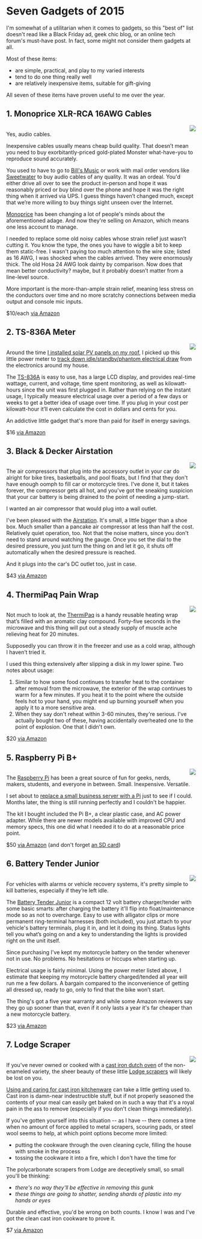 <!-- title: Seven Gadgets of 2015 -->
<!-- categories: review -->
<!-- tags: gadgets,cables,audio,power -->
<!-- published: 2015-09-03T08:45:00-05:00 -->
<!-- updated: 2020-08-09T08:45:00-05:00 -->
<!-- summary: Seven simple, practical, and reasonably priced gadgets that have proven most useful. -->

# Seven Gadgets of 2015

I'm somewhat of a utilitarian when it comes to gadgets, so this "best of" list doesn't read like a Black Friday ad, geek chic blog, or an online tech forum's must-have post. In fact, some might not consider them gadgets at all.

Most of these items:

* are simple, practical, and play to my varied interests
* tend to do one thing really well
* are relatively inexpensive items, suitable for gift-giving

All seven of these items have proven useful to me over the year.

## 1. Monoprice XLR-RCA 16AWG Cables

<a href="http://www.amazon.com/gp/product/B001VLW398/ref=as_li_tl?ie=UTF8&camp=1789&creative=390957&creativeASIN=B001VLW398&linkCode=as2&tag=v2mdc-20&linkId=3WPJGE3HJDWF6LRP"><img align="right" border="0" src="https://ws-na.amazon-adsystem.com/widgets/q?_encoding=UTF8&ASIN=B001VLW398&Format=_SL160_&ID=AsinImage&MarketPlace=US&ServiceVersion=20070822&WS=1&tag=v2mdc-20" ></a><img src="https://ir-na.amazon-adsystem.com/e/ir?t=v2mdc-20&l=as2&o=1&a=B001VLW398" width="1" height="1" border="0" alt="" style="border:none !important; margin:0px !important;" />

Yes, audio cables.

Inexpensive cables usually means cheap build quality. That doesn’t mean you need to buy exorbitantly-priced gold-plated Monster what-have-you to reproduce sound accurately.

You used to have to go to [Bill's Music](https://www.billsmusic.com/) or work with mail order vendors like [Sweetwater](https://www.sweetwater.com/) to buy audio cables of any quality. It was an ordeal. You'd either drive all over to see the product in-person and hope it was reasonably priced or buy blind over the phone and hope it was the right thing when it arrived via UPS. I guess things haven’t changed much, except that we’re more willing to buy things sight unseen over the Internet.

[Monoprice](https://www.monoprice.com/) has been changing a lot of people's minds about the aforementioned adage. And now they're selling on Amazon, which means one less account to manage.

I needed to replace some old noisy cables whose strain relief just wasn’t cutting it. You know the type, the ones you have to wiggle a bit to keep them static-free. I wasn't paying too much attention to the wire size; listed as 16 AWG, I was shocked when the cables arrived. They were enormously thick. The old Hosa 24 AWG look dainty by comparison. Now does that mean better conductivity? maybe, but it probably doesn’t matter from a line-level source.

More important is the more-than-ample strain relief, meaning less stress on the conductors over time and no more scratchy connections between media output and console mic inputs.

$10/each [via Amazon](http://www.amazon.com/dp/B001VLW398/?tag=v2mdc-20)

## 2. TS-836A Meter

<a href="http://www.amazon.com/gp/product/B00E945SJG/ref=as_li_tl?ie=UTF8&camp=1789&creative=390957&creativeASIN=B00E945SJG&linkCode=as2&tag=v2mdc-20&linkId=H6QMBVABBATIZGDT"><img align="right" border="0" src="https://ws-na.amazon-adsystem.com/widgets/q?_encoding=UTF8&ASIN=B00E945SJG&Format=_SL160_&ID=AsinImage&MarketPlace=US&ServiceVersion=20070822&WS=1&tag=v2mdc-20" ></a><img src="https://ir-na.amazon-adsystem.com/e/ir?t=v2mdc-20&l=as2&o=1&a=B00E945SJG" width="1" height="1" border="0" alt="" style="border:none !important; margin:0px !important;" />

Around the time [I installed solar PV panels on my roof](/v2/solar/), I picked up this little power meter to [track down idle/standby/phantom electrical draw](/v2/2015/01/27/standby-consumption.html) from the electronics around my house.

The [TS-836A](http://www.amazon.com/dp/B00E945SJG/?tag=v2mdc-20) is easy to use, has a large LCD display, and provides real-time wattage, current, and voltage, time spent monitoring, as well as kilowatt-hours since the unit was first plugged in. Rather than relying on the instant usage, I typically measure electrical usage over a period of a few days or weeks to get a better idea of usage over time. If you plug in your cost per kilowatt-hour it’ll even calculate the cost in dollars and cents for you.

An addictive little gadget that's more than paid for itself in energy savings.

$16 [via Amazon](http://www.amazon.com/dp/B00E945SJG/?tag=v2mdc-20)

## 3. Black & Decker Airstation

<a href="http://www.amazon.com/gp/product/B000IE0YIQ/ref=as_li_tl?ie=UTF8&camp=1789&creative=390957&creativeASIN=B000IE0YIQ&linkCode=as2&tag=v2mdc-20&linkId=JVBDJVCKQ3HX5PIN"><img align="right" border="0" src="https://ws-na.amazon-adsystem.com/widgets/q?_encoding=UTF8&ASIN=B000IE0YIQ&Format=_SL160_&ID=AsinImage&MarketPlace=US&ServiceVersion=20070822&WS=1&tag=v2mdc-20" ></a><img src="https://ir-na.amazon-adsystem.com/e/ir?t=v2mdc-20&l=as2&o=1&a=B000IE0YIQ" width="1" height="1" border="0" alt="" style="border:none !important; margin:0px !important;" />

The air compressors that plug into the accessory outlet in your car do alright for bike tires, basketballs, and pool floats, but I find that they don't have enough oomph to fill car or motorcycle tires. I've done it, but it takes forever, the compressor gets all hot, and you've got the sneaking suspicion that your car battery is being drained to the point of needing a jump-start.

I wanted an air compressor that would plug into a wall outlet.

I've been pleased with the [Airstation](http://www.amazon.com/dp/B000IE0YIQ/?tag=v2mdc-20). It's small, a little bigger than a shoe box. Much smaller than a pancake air compressor at less than half the cost. Relatively quiet operation, too. Not that the noise matters, since you don't need to stand around watching the gauge. Once you set the dial to the desired pressure, you just turn the thing on and let it go, it shuts off automatically when the desired pressure is reached.

And it plugs into the car's DC outlet too, just in case.

$43 [via Amazon](http://www.amazon.com/dp/B000IE0YIQ/?tag=v2mdc-20)

## 4. ThermiPaq Pain Wrap

<a href="http://www.amazon.com/gp/product/B0089YXOSY/ref=as_li_tl?ie=UTF8&camp=1789&creative=390957&creativeASIN=B0089YXOSY&linkCode=as2&tag=v2mdc-20&linkId=ZE4EZSEL2CKMTO75"><img align="right" border="0" src="https://ws-na.amazon-adsystem.com/widgets/q?_encoding=UTF8&ASIN=B0089YXOSY&Format=_SL160_&ID=AsinImage&MarketPlace=US&ServiceVersion=20070822&WS=1&tag=v2mdc-20" ></a><img src="https://ir-na.amazon-adsystem.com/e/ir?t=v2mdc-20&l=as2&o=1&a=B0089YXOSY" width="1" height="1" border="0" alt="" style="border:none !important; margin:0px !important;" />

Not much to look at, the [ThermiPaq](http://www.amazon.com/dp/B0089YXOSY/?tag=v2mdc-20) is a handy reusable heating wrap that’s filled with an aromatic clay compound. Forty-five seconds in the microwave and this thing will put out a steady supply of muscle ache relieving heat for 20 minutes.

Supposedly you can throw it in the freezer and use as a cold wrap, although I haven’t tried it.

I used this thing extensively after slipping a disk in my lower spine. Two notes about usage:

1. Similar to how some food continues to transfer heat to the container after removal from the microwave, the exterior of the wrap continues to warm for a few minutes. If you heat it to the point where the outside feels hot to your hand, you might end up burning yourself when you apply it to a more sensitive area.
2. When they say don't reheat within 3-60 minutes, they're serious. I've actually bought two of these, having accidentally overheated one to the point of explosion. One that I didn't own.

$20 [via Amazon](http://www.amazon.com/dp/B0089YXOSY/?tag=v2mdc-20)

## 5. Raspberry Pi B+

<a href="http://www.amazon.com/gp/product/B00TFV5QTA/ref=as_li_tl?ie=UTF8&camp=1789&creative=390957&creativeASIN=B00TFV5QTA&linkCode=as2&tag=v2mdc-20&linkId=FAG362T6P2NF7GE7"><img align="right" border="0" src="https://ws-na.amazon-adsystem.com/widgets/q?_encoding=UTF8&ASIN=B00TFV5QTA&Format=_SL160_&ID=AsinImage&MarketPlace=US&ServiceVersion=20070822&WS=1&tag=v2mdc-20" ></a><img src="https://ir-na.amazon-adsystem.com/e/ir?t=v2mdc-20&l=as2&o=1&a=B00TFV5QTA" width="1" height="1" border="0" alt="" style="border:none !important; margin:0px !important;" />

The [Raspberry Pi](https://www.raspberrypi.org/) has been a great source of fun for geeks, nerds, makers, students, and everyone in between. Small. Inexpensive. Versatile.

I set about to [replace a small business server with a Pi](/v2/2015/02/07/asterisk-on-pi.html) just to see if I could. Months later, the thing is still running perfectly and I couldn't be happier.

The kit I bought included the Pi B+, a clear plastic case, and AC power adapter. While there are newer models available with improved CPU and memory specs, this one did what I needed it to do at a reasonable price point.

$50 [via Amazon](http://www.amazon.com/dp/B00LAA91R2/?tag=v2mdc-20) (and don't forget [an SD card](http://www.amazon.com/dp/B010Q57T02/?tag=v2mdc-20))

## 6. Battery Tender Junior

<a href="http://www.amazon.com/gp/product/B000CITK8S/ref=as_li_tl?ie=UTF8&camp=1789&creative=390957&creativeASIN=B000CITK8S&linkCode=as2&tag=v2mdc-20&linkId=NGR2MXBYDG4ZGV2U"><img align="right" border="0" src="https://ws-na.amazon-adsystem.com/widgets/q?_encoding=UTF8&ASIN=B000CITK8S&Format=_SL160_&ID=AsinImage&MarketPlace=US&ServiceVersion=20070822&WS=1&tag=v2mdc-20" ></a><img src="https://ir-na.amazon-adsystem.com/e/ir?t=v2mdc-20&l=as2&o=1&a=B000CITK8S" width="1" height="1" border="0" alt="" style="border:none !important; margin:0px !important;" />

For vehicles with alarms or vehicle recovery systems, it's pretty simple to kill batteries, especially if they’re left idle.

The [Battery Tender Junior](http://www.amazon.com/dp/B000CITK8S/?tag=v2mdc-20) is a compact 12 volt battery charger/tender with some basic smarts: after charging the battery it'll flip into float/maintenance mode so as not to overcharge. Easy to use with alligator clips or more permanent ring-terminal harnesses (both included), you just attach to your vehicle's battery terminals, plug it in, and let it doing its thing. Status lights tell you what’s going on and a key to understanding the lights is provided right on the unit itself.

Since purchasing I've kept my motorcycle battery on the tender whenever not in use. No problems. No hesitations or hiccups when starting up.

Electrical usage is fairly minimal. Using the power meter listed above, I estimate that keeping my motorcycle battery charged/tended all year will run me a few dollars. A bargain compared to the inconvenience of getting all dressed up, ready to go, only to find that the bike won’t start.

The thing's got a five year warranty and while some Amazon reviewers say they go up sooner than that, even if it only lasts a year it's far cheaper than a new motorcycle battery.

$23 [via Amazon](http://www.amazon.com/dp/B000CITK8S/?tag=v2mdc-20)

## 7. Lodge Scraper

<a href="http://www.amazon.com/gp/product/B0039UU9UO/ref=as_li_tl?ie=UTF8&camp=1789&creative=390957&creativeASIN=B0039UU9UO&linkCode=as2&tag=v2mdc-20&linkId=NGMGC724TRZVTMMH"><img align="right" border="0" src="https://ws-na.amazon-adsystem.com/widgets/q?_encoding=UTF8&ASIN=B0039UU9UO&Format=_SL160_&ID=AsinImage&MarketPlace=US&ServiceVersion=20070822&WS=1&tag=v2mdc-20" ></a><img src="https://ir-na.amazon-adsystem.com/e/ir?t=v2mdc-20&l=as2&o=1&a=B0039UU9UO" width="1" height="1" border="0" alt="" style="border:none !important; margin:0px !important;" />

If you've never owned or cooked with a [cast iron dutch oven](http://www.amazon.com/dp/B000SOM5XS/?tag=v2mdc-20) of the non-enameled variety, the sheer beauty of these little [Lodge scrapers](http://www.amazon.com/dp/B0039UU9UO/?tag=v2mdc-20) will likely be lost on you.

[Using and caring for cast iron kitchenware](https://www.lodgecastiron.com/discover/cleaning-and-care/cast-iron/how-clean-cast-iron) can take a little getting used to. Cast iron is damn-near indestructible stuff, but if not properly seasoned the contents of your meal can easily get baked on in such a way that it's a royal pain in the ass to remove (especially if you don't clean things immediately).

If you've gotten yourself into this situation -- as I have -- there comes a time when no amount of force applied to metal scrapers, scouring pads, or steel wool seems to help, at which point options become more limited:

* putting the cookware through the oven cleaning cycle, filling the house with smoke in the process
* tossing the cookware it into a fire, which I don't have the time for

The polycarbonate scrapers from Lodge are deceptively small, so small you'll be thinking:

* *there's no way they'll be effective in removing this gunk*
* *these things are going to shatter, sending shards of plastic into my hands or eyes*

Durable and effective, you'd be wrong on both counts. I know I was and I've got the clean cast iron cookware to prove it.

$7 [via Amazon](http://www.amazon.com/dp/B0039UU9UO/?tag=v2mdc-20)
